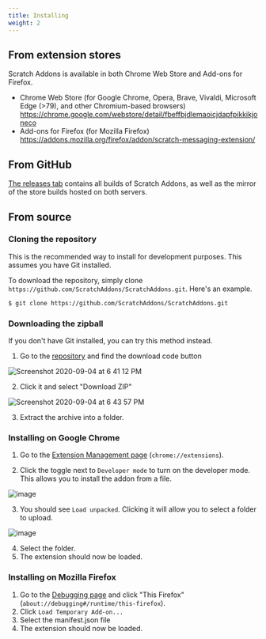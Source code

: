 ```yaml
---
title: Installing
weight: 2
---
```


## From extension stores

Scratch Addons is available in both Chrome Web Store and Add-ons for Firefox.

- Chrome Web Store (for Google Chrome, Opera, Brave, Vivaldi, Microsoft Edge (>79), and other Chromium-based browsers)  
  https://chrome.google.com/webstore/detail/fbeffbjdlemaoicjdapfpikkikjoneco  
- Add-ons for Firefox (for Mozilla Firefox)  
  https://addons.mozilla.org/firefox/addon/scratch-messaging-extension/  

## From GitHub

[The releases tab](https://github.com/ScratchAddons/ScratchAddons/releases) contains all builds of Scratch Addons, as well as the mirror of the store builds hosted on both servers.

## From source

### Cloning the repository

This is the recommended way to install for development purposes. This assumes you have Git installed.

To download the repository, simply clone `https://github.com/ScratchAddons/ScratchAddons.git`. Here's an example.

```sh
$ git clone https://github.com/ScratchAddons/ScratchAddons.git
```

### Downloading the zipball

If you don't have Git installed, you can try this method instead.

1. Go to the [repository](https://github.com/ScratchAddons/ScratchAddons) and find the download code button

![Screenshot 2020-09-04 at 6 41 12 PM](https://user-images.githubusercontent.com/61319150/92291572-f17ef080-eede-11ea-85e8-fda961a56074.png)

2. Click it and select "Download ZIP"

![Screenshot 2020-09-04 at 6 43 57 PM](https://user-images.githubusercontent.com/61319150/92291570-f0e65a00-eede-11ea-80ee-f32e340327d9.png)

3. Extract the archive into a folder.

### Installing on Google Chrome

1. Go to the [Extension Management page](chrome://extensions) (`chrome://extensions`).

2. Click the toggle next to `Developer mode` to turn on the developer mode. This allows you to install the addon from a file.

![image](https://user-images.githubusercontent.com/61319150/92291715-8550bc80-eedf-11ea-9ec1-6628c5b3fbc2.png)

3. You should see `Load unpacked`. Clicking it will allow you to select a folder to upload.

![image](https://user-images.githubusercontent.com/61319150/92291792-d3fe5680-eedf-11ea-9d62-8e02b262f575.png)

4. Select the folder.
5. The extension should now be loaded. 

### Installing on Mozilla Firefox

<!-- TODO: Add pictures -->

1. Go to the [Debugging page](about://debugging#/runtime/this-firefox) and click "This Firefox" (`about://debugging#/runtime/this-firefox`).
2. Click `Load Temporary Add-on...` 
3. Select the manifest.json file
4. The extension should now be loaded.
